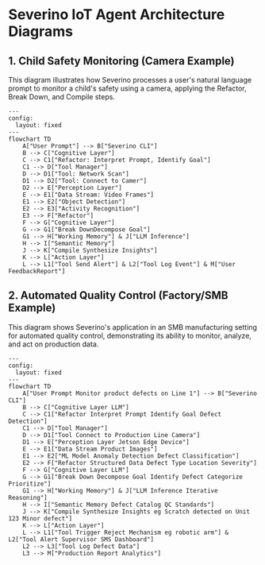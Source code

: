# Severino IoT Agent Architecture Diagrams

## 1. Child Safety Monitoring (Camera Example)

This diagram illustrates how Severino processes a user's natural language prompt to monitor a child's safety using a camera, applying the Refactor, Break Down, and Compile steps.

```mermaid
---
config:
  layout: fixed
---
flowchart TD
    A["User Prompt"] --> B["Severino CLI"]
    B --> C["Cognitive Layer"]
    C --> C1["Refactor: Interpret Prompt, Identify Goal"]
    C1 --> D["Tool Manager"]
    D --> D1["Tool: Network Scan"]
    D1 --> D2["Tool: Connect to Camer"]
    D2 --> E["Perception Layer"]
    E --> E1["Data Stream: Video Frames"]
    E1 --> E2["Object Detection"]
    E2 --> E3["Activity Recognition"]
    E3 --> F["Refactor"]
    F --> G["Cognitive Layer"]
    G --> G1["Break DownDecompose Goal"]
    G1 --> H["Working Memory"] & J["LLM Inference"]
    H --> I["Semantic Memory"]
    J --> K["Compile Synthesize Insights"]
    K --> L["Action Layer"]
    L --> L1["Tool Send Alert"] & L2["Tool Log Event"] & M["User FeedbackReport"]

```

## 2. Automated Quality Control (Factory/SMB Example)

This diagram shows Severino's application in an SMB manufacturing setting for automated quality control, demonstrating its ability to monitor, analyze, and act on production data.

```mermaid
---
config:
  layout: fixed
---
flowchart TD
    A["User Prompt Monitor product defects on Line 1"] --> B["Severino CLI"]
    B --> C["Cognitive Layer LLM"]
    C --> C1["Refactor Interpret Prompt Identify Goal Defect Detection"]
    C1 --> D["Tool Manager"]
    D --> D1["Tool Connect to Production Line Camera"]
    D1 --> E["Perception Layer Jetson Edge Device"]
    E --> E1["Data Stream Product Images"]
    E1 --> E2["ML Model Anomaly Detection Defect Classification"]
    E2 --> F["Refactor Structured Data Defect Type Location Severity"]
    F --> G["Cognitive Layer LLM"]
    G --> G1["Break Down Decompose Goal Identify Defect Categorize Prioritize"]
    G1 --> H["Working Memory"] & J["LLM Inference Iterative Reasoning"]
    H --> I["Semantic Memory Defect Catalog QC Standards"]
    J --> K["Compile Synthesize Insights eg Scratch detected on Unit 123 Minor defect"]
    K --> L["Action Layer"]
    L --> L1["Tool Trigger Reject Mechanism eg robotic arm"] & L2["Tool Alert Supervisor SMS Dashboard"]
    L2 --> L3["Tool Log Defect Data"]
    L3 --> M["Production Report Analytics"]


```
